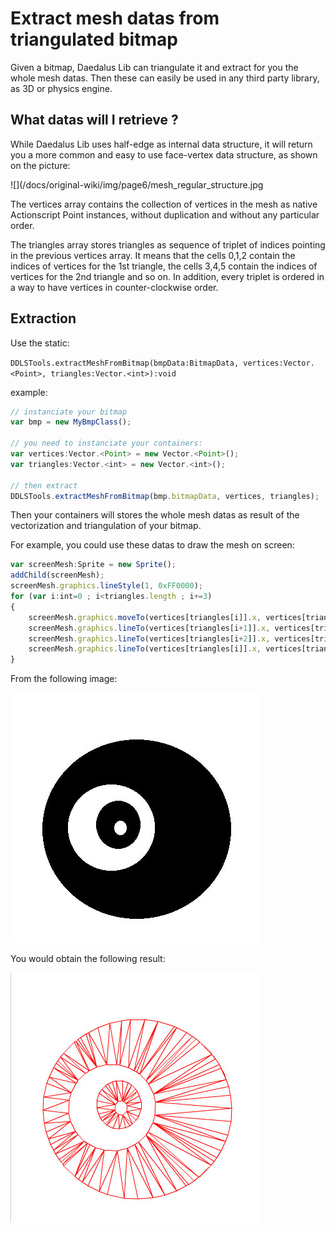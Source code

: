 # Extract mesh datas from triangulated bitmap

Given a bitmap, Daedalus Lib can triangulate it and extract for you the whole mesh datas. Then these can easily be used in any third party library, as 3D or physics engine.

## What datas will I retrieve ?

While Daedalus Lib uses half-edge as internal data structure, it will return you a more common and easy to use face-vertex data structure, as shown on the picture:

![](/docs/original-wiki/img/page6/mesh_regular_structure.jpg

The vertices array contains the collection of vertices in the mesh as native Actionscript Point instances, without duplication and without any particular order.

The triangles array stores triangles as sequence of triplet of indices pointing in the previous vertices array. It means that the cells 0,1,2 contain the indices of vertices for the 1st triangle, the cells 3,4,5 contain the indices of vertices for the 2nd triangle and so on. In addition, every triplet is ordered in a way to have vertices in counter-clockwise order.

## Extraction

Use the static:

`DDLSTools.extractMeshFromBitmap(bmpData:BitmapData, vertices:Vector.<Point>, triangles:Vector.<int>):void`

example:

``` javascript
// instanciate your bitmap
var bmp = new MyBmpClass();

// you need to instanciate your containers:
var vertices:Vector.<Point> = new Vector.<Point>();
var triangles:Vector.<int> = new Vector.<int>();

// then extract
DDLSTools.extractMeshFromBitmap(bmp.bitmapData, vertices, triangles);
```

Then your containers will stores the whole mesh datas as result of the vectorization and triangulation of your bitmap.

For example, you could use these datas to draw the mesh on screen:

``` javascript
var screenMesh:Sprite = new Sprite();
addChild(screenMesh);
screenMesh.graphics.lineStyle(1, 0xFF0000);
for (var i:int=0 ; i<triangles.length ; i+=3)
{
	screenMesh.graphics.moveTo(vertices[triangles[i]].x, vertices[triangles[i]].y);
	screenMesh.graphics.lineTo(vertices[triangles[i+1]].x, vertices[triangles[i+1]].y);
	screenMesh.graphics.lineTo(vertices[triangles[i+2]].x, vertices[triangles[i+2]].y);
	screenMesh.graphics.lineTo(vertices[triangles[i]].x, vertices[triangles[i]].y);
}
```

From the following image:

![](/docs/original-wiki/img/page6/example.jpg)

You would obtain the following result:

![](/docs/original-wiki/img/page6/result.jpg)
